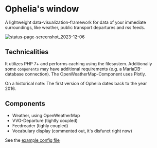 # Ophelia's window

A lightweight data-visualization-framework for data of your immediate surroundings, like weather, public transport departures and rss feeds.

![status-page-screenshot_2023-12-06](https://github.com/Quimoniz/ophelia/assets/653290/fdab311c-09a1-4f96-870b-c45dbc61ae26)

## Technicalities

It utilizes PHP 7+ and performs caching using the filesystem.  Additionally some `components` may have additional requirements (e.g. a MariaDB-database connection). The OpenWeatherMap-Component uses Plotly.

On a historical note: The first version of Ophelia dates back to the year 2016.

## Components

- Weather, using OpenWeatherMap
- VVO-Departure (tightly coupled)
- Feedreader (tighly coupled)
- Vocabulary display (commented out, it's disfunct right now)

See the [example config file](./config.php.sample)
